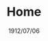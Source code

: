 ---
layout: "layouts/landing.liquid"
title: "Home"
date: "1912/07/06"
description: "Site under construction."
---